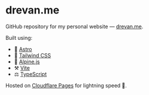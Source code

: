 # drevan.me

GitHub repository for my personal website — [drevan.me](https://drevan.me).

Built using:

- 🥳 [Astro](https://astro.build/)
- 🎨 [Tailwind CSS](https://tailwindcss.com/)
- 💪 [Alpine.js](https://alpinejs.dev/)
- ⚒️ [Vite](https://vitejs.dev/)
- ⚖️ [TypeScript](https://www.typescriptlang.org/)

Hosted on [Cloudflare Pages](https://pages.cloudflare.com/) for lightning speed 🚀.
